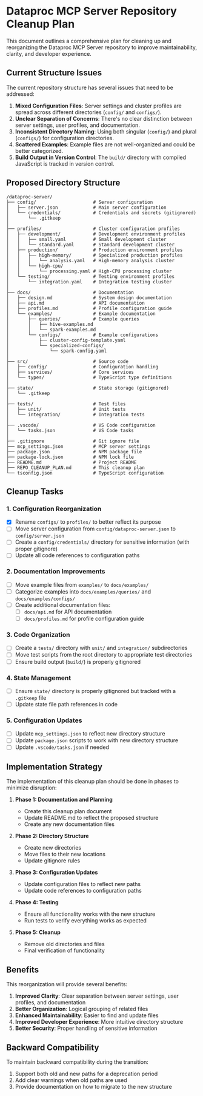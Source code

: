 # Dataproc MCP Server Repository Cleanup Plan

This document outlines a comprehensive plan for cleaning up and reorganizing the Dataproc MCP Server repository to improve maintainability, clarity, and developer experience.

## Current Structure Issues

The current repository structure has several issues that need to be addressed:

1. **Mixed Configuration Files**: Server settings and cluster profiles are spread across different directories (`config/` and `configs/`).
2. **Unclear Separation of Concerns**: There's no clear distinction between server settings, user profiles, and documentation.
3. **Inconsistent Directory Naming**: Using both singular (`config/`) and plural (`configs/`) for configuration directories.
4. **Scattered Examples**: Example files are not well-organized and could be better categorized.
5. **Build Output in Version Control**: The `build/` directory with compiled JavaScript is tracked in version control.

## Proposed Directory Structure

```
/dataproc-server/
├── config/                     # Server configuration
│   ├── server.json             # Main server configuration
│   └── credentials/            # Credentials and secrets (gitignored)
│       └── .gitkeep
│
├── profiles/                   # Cluster configuration profiles
│   ├── development/            # Development environment profiles
│   │   ├── small.yaml          # Small development cluster
│   │   └── standard.yaml       # Standard development cluster
│   ├── production/             # Production environment profiles
│   │   ├── high-memory/        # Specialized production profiles
│   │   │   └── analysis.yaml   # High-memory analysis cluster
│   │   └── high-cpu/
│   │       └── processing.yaml # High-CPU processing cluster
│   └── testing/                # Testing environment profiles
│       └── integration.yaml    # Integration testing cluster
│
├── docs/                       # Documentation
│   ├── design.md               # System design documentation
│   ├── api.md                  # API documentation
│   ├── profiles.md             # Profile configuration guide
│   └── examples/               # Example documentation
│       ├── queries/            # Example queries
│       │   ├── hive-examples.md
│       │   └── spark-examples.md
│       └── configs/            # Example configurations
│           ├── cluster-config-template.yaml
│           └── specialized-configs/
│               └── spark-config.yaml
│
├── src/                        # Source code
│   ├── config/                 # Configuration handling
│   ├── services/               # Core services
│   └── types/                  # TypeScript type definitions
│
├── state/                      # State storage (gitignored)
│   └── .gitkeep
│
├── tests/                      # Test files
│   ├── unit/                   # Unit tests
│   └── integration/            # Integration tests
│
├── .vscode/                    # VS Code configuration
│   └── tasks.json              # VS Code tasks
│
├── .gitignore                  # Git ignore file
├── mcp_settings.json           # MCP server settings
├── package.json                # NPM package file
├── package-lock.json           # NPM lock file
├── README.md                   # Project README
├── REPO_CLEANUP_PLAN.md        # This cleanup plan
└── tsconfig.json               # TypeScript configuration
```

## Cleanup Tasks

### 1. Configuration Reorganization

- [x] Rename `configs/` to `profiles/` to better reflect its purpose
- [ ] Move server configuration from `config/dataproc-server.json` to `config/server.json`
- [ ] Create a `config/credentials/` directory for sensitive information (with proper gitignore)
- [ ] Update all code references to configuration paths

### 2. Documentation Improvements

- [ ] Move example files from `examples/` to `docs/examples/`
- [ ] Categorize examples into `docs/examples/queries/` and `docs/examples/configs/`
- [ ] Create additional documentation files:
  - [ ] `docs/api.md` for API documentation
  - [ ] `docs/profiles.md` for profile configuration guide

### 3. Code Organization

- [ ] Create a `tests/` directory with `unit/` and `integration/` subdirectories
- [ ] Move test scripts from the root directory to appropriate test directories
- [ ] Ensure build output (`build/`) is properly gitignored

### 4. State Management

- [ ] Ensure `state/` directory is properly gitignored but tracked with a `.gitkeep` file
- [ ] Update state file path references in code

### 5. Configuration Updates

- [ ] Update `mcp_settings.json` to reflect new directory structure
- [ ] Update `package.json` scripts to work with new directory structure
- [ ] Update `.vscode/tasks.json` if needed

## Implementation Strategy

The implementation of this cleanup plan should be done in phases to minimize disruption:

1. **Phase 1: Documentation and Planning**
   - Create this cleanup plan document
   - Update README.md to reflect the proposed structure
   - Create any new documentation files

2. **Phase 2: Directory Structure**
   - Create new directories
   - Move files to their new locations
   - Update gitignore rules

3. **Phase 3: Configuration Updates**
   - Update configuration files to reflect new paths
   - Update code references to configuration paths

4. **Phase 4: Testing**
   - Ensure all functionality works with the new structure
   - Run tests to verify everything works as expected

5. **Phase 5: Cleanup**
   - Remove old directories and files
   - Final verification of functionality

## Benefits

This reorganization will provide several benefits:

1. **Improved Clarity**: Clear separation between server settings, user profiles, and documentation
2. **Better Organization**: Logical grouping of related files
3. **Enhanced Maintainability**: Easier to find and update files
4. **Improved Developer Experience**: More intuitive directory structure
5. **Better Security**: Proper handling of sensitive information

## Backward Compatibility

To maintain backward compatibility during the transition:

1. Support both old and new paths for a deprecation period
2. Add clear warnings when old paths are used
3. Provide documentation on how to migrate to the new structure